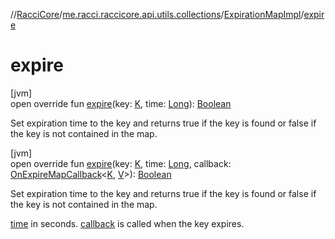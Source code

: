 //[RacciCore](../../../index.md)/[me.racci.raccicore.api.utils.collections](../index.md)/[ExpirationMapImpl](index.md)/[expire](expire.md)

# expire

[jvm]\
open override fun [expire](expire.md)(key: [K](index.md), time: [Long](https://kotlinlang.org/api/latest/jvm/stdlib/kotlin/-long/index.html)): [Boolean](https://kotlinlang.org/api/latest/jvm/stdlib/kotlin/-boolean/index.html)

Set expiration time to the key and returns true if the key is found or false if the key is not contained in the map.

[jvm]\
open override fun [expire](expire.md)(key: [K](index.md), time: [Long](https://kotlinlang.org/api/latest/jvm/stdlib/kotlin/-long/index.html), callback: [OnExpireMapCallback](../index.md#747812612%2FClasslikes%2F-1216412040)&lt;[K](index.md), [V](index.md)&gt;): [Boolean](https://kotlinlang.org/api/latest/jvm/stdlib/kotlin/-boolean/index.html)

Set expiration time to the key and returns true if the key is found or false if the key is not contained in the map.

[time](expire.md) in seconds. [callback](expire.md) is called when the key expires.
